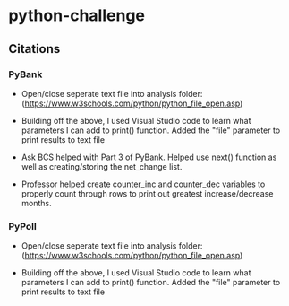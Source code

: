 # python-challenge

## Citations

### PyBank

- Open/close seperate text file into analysis folder:
(https://www.w3schools.com/python/python_file_open.asp)

- Building off the above, I used Visual Studio code to learn what parameters I can add to print() function. Added the "file" parameter to print results to text file

- Ask BCS helped with Part 3 of PyBank. Helped use next() function as well as creating/storing the net_change list.

- Professor helped create counter_inc and counter_dec variables to properly count through rows to print out greatest increase/decrease months.

### PyPoll

- Open/close seperate text file into analysis folder:
(https://www.w3schools.com/python/python_file_open.asp)

- Building off the above, I used Visual Studio code to learn what parameters I can add to print() function. Added the "file" parameter to print results to text file
